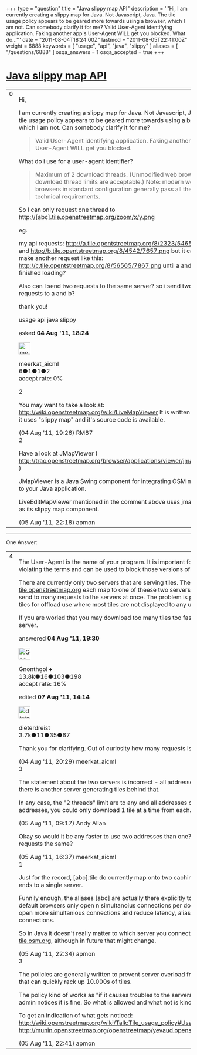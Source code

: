 +++
type = "question"
title = "Java slippy map API"
description = '''Hi,  I am currently creating a slippy map for Java. Not Javascript, Java. The tile usage policy appears to be geared more towards using a browser, which I am not. Can somebody clarify it for me?  Valid User-Agent identifying application. Faking another app&#x27;s User-Agent WILL get you blocked.  What do...'''
date = "2011-08-04T18:24:00Z"
lastmod = "2011-08-05T22:41:00Z"
weight = 6888
keywords = [ "usage", "api", "java", "slippy" ]
aliases = [ "/questions/6888" ]
osqa_answers = 1
osqa_accepted = true
+++

<div class="headNormal">

# [Java slippy map API](/questions/6888/java-slippy-map-api)

</div>

<div id="main-body">

<div id="askform">

<table id="question-table" style="width:100%;">
<colgroup>
<col style="width: 50%" />
<col style="width: 50%" />
</colgroup>
<tbody>
<tr>
<td style="width: 30px; vertical-align: top"><div class="vote-buttons">
<span id="post-6888-upvote" class="ajax-command post-vote up" rel="nofollow" title="I like this post (click again to cancel)"> </span>
<div id="post-6888-score" class="post-score" title="current number of votes">
0
</div>
<span id="post-6888-downvote" class="ajax-command post-vote down" rel="nofollow" title="I dont like this post (click again to cancel)"> </span> <span id="favorite-mark" class="ajax-command favorite-mark" rel="nofollow" title="mark/unmark this question as favorite (click again to cancel)"> </span>
<div id="favorite-count" class="favorite-count">
&#10;</div>
</div></td>
<td><div id="item-right">
<div class="question-body">
<p>Hi,</p>
<p>I am currently creating a slippy map for Java. Not Javascript, Java. The tile usage policy appears to be geared more towards using a browser, which I am not. Can somebody clarify it for me?</p>
<blockquote>
<p>Valid User-Agent identifying application. Faking another app's User-Agent WILL get you blocked.</p>
</blockquote>
<p>What do i use for a user-agent identifier?</p>
<blockquote>
<p>Maximum of 2 download threads. (Unmodified web browsers' download thread limits are acceptable.) Note: modern web browsers in standard configuration generally pass all the above technical requirements.</p>
</blockquote>
<p>So I can only request one thread to http://[abc].<a href="http://tile.openstreetmap.org/zoom/x/y.png">tile.openstreetmap.org/zoom/x/y.png</a><br />
</p>
<p>eg.</p>
<p>my api requests: <a href="http://a.tile.opentstreetmap.org/8/2323/5465.png">http://a.tile.opentstreetmap.org/8/2323/5465.png</a> and <a href="http://b.tile.opentstreetmap.org/8/4542/7657.png">http://b.tile.opentstreetmap.org/8/4542/7657.png</a> but it can't make another request like this: <a href="http://c.tile.opentstreetmap.org/8/56565/7867.png">http://c.tile.opentstreetmap.org/8/56565/7867.png</a> until a and b are finished loading?</p>
<p>Also can I send two requests to the same server? so i send two requests to a and b?</p>
<p>thank you!</p>
</div>
<div id="question-tags" class="tags-container tags">
<span class="post-tag tag-link-usage" rel="tag" title="see questions tagged &#39;usage&#39;">usage</span> <span class="post-tag tag-link-api" rel="tag" title="see questions tagged &#39;api&#39;">api</span> <span class="post-tag tag-link-java" rel="tag" title="see questions tagged &#39;java&#39;">java</span> <span class="post-tag tag-link-slippy" rel="tag" title="see questions tagged &#39;slippy&#39;">slippy</span>
</div>
<div id="question-controls" class="post-controls">
&#10;</div>
<div class="post-update-info-container">
<div class="post-update-info post-update-info-user">
<p>asked <strong>04 Aug '11, 18:24</strong></p>
<img src="https://secure.gravatar.com/avatar/bb1529902fcb9f95fece81cc067b862e?s=32&amp;d=identicon&amp;r=g" class="gravatar" width="32" height="32" alt="meerkat_aicml&#39;s gravatar image" />
<p><span>meerkat_aicml</span><br />
<span class="score" title="6 reputation points">6</span><span title="1 badges"><span class="badge1">●</span><span class="badgecount">1</span></span><span title="1 badges"><span class="silver">●</span><span class="badgecount">1</span></span><span title="2 badges"><span class="bronze">●</span><span class="badgecount">2</span></span><br />
<span class="accept_rate" title="Rate of the user&#39;s accepted answers">accept rate:</span> <span title="meerkat_aicml has no accepted answers">0%</span> </br></p>
</div>
</div>
<div id="comments-container-6888" class="comments-container">
<span id="6889"></span>
<div id="comment-6889" class="comment">
<div id="post-6889-score" class="comment-score">
2
</div>
<div class="comment-text">
<p>You may want to take a look at: <a href="http://wiki.openstreetmap.org/wiki/LiveMapViewer">http://wiki.openstreetmap.org/wiki/LiveMapViewer</a> It is written in java, it uses "slippy map" and it's source code is available.</p>
</div>
<div id="comment-6889-info" class="comment-info">
<span class="comment-age">(04 Aug '11, 19:26)</span> <span class="comment-user userinfo">RM87</span>
</div>
</div>
<span id="6921"></span>
<div id="comment-6921" class="comment">
<div id="post-6921-score" class="comment-score">
2
</div>
<div class="comment-text">
<p>Have a look at JMapViewer ( <a href="http://trac.openstreetmap.org/browser/applications/viewer/jmapviewer">http://trac.openstreetmap.org/browser/applications/viewer/jmapviewer</a> )</p>
<p>JMapViewer is a Java Swing component for integrating OSM maps in to your Java application.</p>
<p>LiveEditMapViewer mentioned in the comment above uses jmapviewer as its slippy map component.</p>
</div>
<div id="comment-6921-info" class="comment-info">
<span class="comment-age">(05 Aug '11, 22:18)</span> <span class="comment-user userinfo">apmon</span>
</div>
</div>
</div>
<div id="comment-tools-6888" class="comment-tools">
&#10;</div>
<div class="clear">
&#10;</div>
<div id="comment-6888-form-container" class="comment-form-container">
&#10;</div>
<div class="clear">
&#10;</div>
</div></td>
</tr>
</tbody>
</table>

------------------------------------------------------------------------

<div class="tabBar">

<span id="sort-top"></span>

<div class="headQuestions">

One Answer:

</div>

</div>

<span id="6890"></span>

<div id="answer-container-6890" class="answer accepted-answer">

<table style="width:100%;">
<colgroup>
<col style="width: 50%" />
<col style="width: 50%" />
</colgroup>
<tbody>
<tr>
<td style="width: 30px; vertical-align: top"><div class="vote-buttons">
<span id="post-6890-upvote" class="ajax-command post-vote up" rel="nofollow" title="I like this post (click again to cancel)"> </span>
<div id="post-6890-score" class="post-score" title="current number of votes">
4
</div>
<span id="post-6890-downvote" class="ajax-command post-vote down" rel="nofollow" title="I dont like this post (click again to cancel)"> </span> <span class="accept-answer on" rel="nofollow" title="meerkat_aicml has selected this answer as the correct answer"> </span>
</div></td>
<td><div class="item-right">
<div class="answer-body">
<p>The User-Agent is the name of your program. It is important for identifying what application is violating the terms and can be used to block those versions of the program.</p>
<p>There are currently only two servers that are serving tiles. The [abc].<a href="http://tile.openstreetmap.org">tile.openstreetmap.org</a> and <a href="http://tile.openstreetmap.org">tile.openstreetmap.org</a> each map to one of theese two servers. The most important is that you do not send to many requests to the servers at once. The problem is people that are downloading a lot of tiles for offload use where most tiles are not displayed to any users.</p>
<p>If you are woried that you may download too many tiles too fast you can always set up your own tile server.</p>
</div>
<div class="answer-controls post-controls">
&#10;</div>
<div class="post-update-info-container">
<div class="post-update-info post-update-info-user">
<p>answered <strong>04 Aug '11, 19:30</strong></p>
<img src="https://secure.gravatar.com/avatar/44a4438f0146dfd898e24c221fd28b58?s=32&amp;d=identicon&amp;r=g" class="gravatar" width="32" height="32" alt="Gnonthgol&#39;s gravatar image" />
<p><span>Gnonthgol ♦</span><br />
<span class="score" title="13750 reputation points"><span>13.8k</span></span><span title="16 badges"><span class="badge1">●</span><span class="badgecount">16</span></span><span title="103 badges"><span class="silver">●</span><span class="badgecount">103</span></span><span title="198 badges"><span class="bronze">●</span><span class="badgecount">198</span></span><br />
<span class="accept_rate" title="Rate of the user&#39;s accepted answers">accept rate:</span> <span title="Gnonthgol has 57 accepted answers">16%</span></p>
</div>
<div class="post-update-info post-update-info-edited">
<p><span> edited <strong>07 Aug '11, 14:14</strong> </span></p>
<img src="https://secure.gravatar.com/avatar/f09c0b7a655fed386e070e036e2da248?s=32&amp;d=identicon&amp;r=g" class="gravatar" width="32" height="32" alt="dieterdreist&#39;s gravatar image" />
<p><span>dieterdreist</span><br />
<span class="score" title="3677 reputation points"><span>3.7k</span></span><span title="11 badges"><span class="badge1">●</span><span class="badgecount">11</span></span><span title="35 badges"><span class="silver">●</span><span class="badgecount">35</span></span><span title="67 badges"><span class="bronze">●</span><span class="badgecount">67</span></span></p>
</div>
</div>
<div id="comments-container-6890" class="comments-container">
<span id="6891"></span>
<div id="comment-6891" class="comment">
<div id="post-6891-score" class="comment-score">
&#10;</div>
<div class="comment-text">
<p>Thank you for clarifying. Out of curiosity how many requests is too many?</p>
</div>
<div id="comment-6891-info" class="comment-info">
<span class="comment-age">(04 Aug '11, 20:29)</span> <span class="comment-user userinfo">meerkat_aicml</span>
</div>
</div>
<span id="6900"></span>
<div id="comment-6900" class="comment">
<div id="post-6900-score" class="comment-score">
3
</div>
<div class="comment-text">
<p>The statement about the two servers is incorrect - all addresses map to the same cache server, and there is another server generating tiles behind that.</p>
<p>In any case, the "2 threads" limit are to any and all addresses combined. So if you wanted to use two addresses, you could only download 1 tile at a time from each.</p>
</div>
<div id="comment-6900-info" class="comment-info">
<span class="comment-age">(05 Aug '11, 09:17)</span> <span class="comment-user userinfo">Andy Allan</span>
</div>
</div>
<span id="6916"></span>
<div id="comment-6916" class="comment">
<div id="post-6916-score" class="comment-score">
&#10;</div>
<div class="comment-text">
<p>Okay so would it be any faster to use two addresses than one? Or would the server treat both requests the same?</p>
</div>
<div id="comment-6916-info" class="comment-info">
<span class="comment-age">(05 Aug '11, 16:37)</span> <span class="comment-user userinfo">meerkat_aicml</span>
</div>
</div>
<span id="6922"></span>
<div id="comment-6922" class="comment">
<div id="post-6922-score" class="comment-score">
1
</div>
<div class="comment-text">
<p>Just for the record, [abc].tile do currently map onto two caching servers (konqi,albi), which are front ends to a single server.</p>
<p>Funnily enough, the aliases [abc] are actually there explicitly to violate this policy of two threads. By default browsers only open n simultanoius connections per domain. In order to get the browser to open more simultanious connections and reduce latency, aliases are introduced which each get n connections.</p>
<p>So in Java it doesn't really matter to which server you connect and you might as well only use <a href="http://tile.osm.org">tile.osm.org</a>, although in future that might change.</p>
</div>
<div id="comment-6922-info" class="comment-info">
<span class="comment-age">(05 Aug '11, 22:34)</span> <span class="comment-user userinfo">apmon</span>
</div>
</div>
<span id="6923"></span>
<div id="comment-6923" class="comment">
<div id="post-6923-score" class="comment-score">
3
</div>
<div class="comment-text">
<p>The policies are generally written to prevent server overload from massive automated downloads, that can quickly rack up 10.000s of tiles.</p>
<p>The policy kind of works as "if it causes troubles to the servers" it is "illegal". If the load is low and no admin notices it is fine. So what is allowed and what not is kind of fuzzy.</p>
<p>To get an indication of what gets noticed: <a href="http://wiki.openstreetmap.org/wiki/Talk:Tile_usage_policy#Usage_stats_for_Monday_1st_March_2010">http://wiki.openstreetmap.org/wiki/Talk:Tile_usage_policy#Usage_stats_for_Monday_1st_March_2010</a> <a href="http://munin.openstreetmap.org/openstreetmap/yevaud.openstreetmap/index.html#mod_tile">http://munin.openstreetmap.org/openstreetmap/yevaud.openstreetmap/index.html#mod_tile</a></p>
</div>
<div id="comment-6923-info" class="comment-info">
<span class="comment-age">(05 Aug '11, 22:41)</span> <span class="comment-user userinfo">apmon</span>
</div>
</div>
</div>
<div id="comment-tools-6890" class="comment-tools">
&#10;</div>
<div class="clear">
&#10;</div>
<div id="comment-6890-form-container" class="comment-form-container">
&#10;</div>
<div class="clear">
&#10;</div>
</div></td>
</tr>
</tbody>
</table>

</div>

<div class="paginator-container-left">

</div>

</div>

</div>

